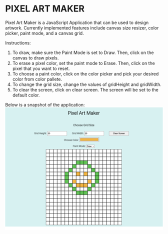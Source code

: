 # PIXEL ART MAKER

Pixel Art Maker is a JavaScript Application that can be used to design artwork. Currently implemented features include canvas size resizer, color picker, paint mode, and a canvas grid.

Instructions:
1. To draw, make sure the Paint Mode is set to Draw. Then, click on the canvas to draw pixels.
2. To erase a pixel color, set the paint mode to Erase. Then, click on the pixel that you want to reset.
3. To choose a paint color, click on the color picker and pick your desired color from color pallete.
4. To change the grid size, change the values of gridHeight and gridWidth.
5. To clear the screen, click on clear screen. The screen will be set to the default color.

Below is a snapshot of the application:
![Screenshot of the paint](./Images/smiley.png)
